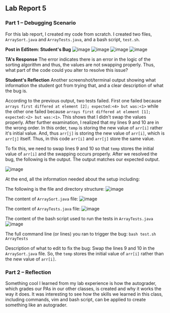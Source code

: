 ## Lab Report 5

### Part 1 – Debugging Scenario
For this lab report, I created my code from scratch. I created two files, `ArraySort.java` and `ArrayTests.java`, and a bash script, `test.sh`.

**Post in EdStem: Student's Bug**
![image](https://github.com/vinumaradana/cse15l-lab-reports/assets/127369782/d5b04e64-5beb-4c51-916a-9f21a3dd1bfc")
![image](https://github.com/vinumaradana/cse15l-lab-reports/assets/127369782/8210ce92-8e8c-402c-b6da-002ec35012af)
![image](https://github.com/vinumaradana/cse15l-lab-reports/assets/127369782/c305da42-3c9d-441d-9a38-1a8b2959cd44)
![image](https://github.com/vinumaradana/cse15l-lab-reports/assets/127369782/67acc6eb-6cf0-4032-b401-08ca7b7de9f1)

**TA's Response**
The error indicates there is an error in the logic of the sorting algorithm and thus, the values are not swapping properly. Thus, what part of the code could you alter to resolve this issue?

**Student's Reflection**
Another screenshot/terminal output showing what information the student got from trying that, and a clear description of what the bug is.

According to the previous output, two tests failed. First one failed because `arrays first differed at element [2]; expected:<4> but was:<1>` while the other one failed because `arrays first differed at element [1]; expected:<2> but was:<1>`. This shows that I didn't swap the values properly. After further examination, I realized that my lines 9 and 10 are in the wrong order. In this order, `temp` is storing the new value of `arr[i]` rather it's initial value. And, thus `arr[j]` is storing the new value of `arr[i]`, which is `arr[j]` itself. Thus, in this code `arr[i]` and `arr[j]` store the same value. 

To fix this, we need to swap lines 9 and 10 so that `temp` stores the initial value of `arr[i]` and the swapping occurs properly. After we resolved the bug, the following is the output. The output matches our expected output. 

![image](https://github.com/vinumaradana/cse15l-lab-reports/assets/127369782/99329e55-412f-4300-8889-c1e07aba0916)



At the end, all the information needed about the setup including:

The following is the file and directory structure:
![image](https://github.com/vinumaradana/cse15l-lab-reports/assets/127369782/f6126154-a78d-4087-9087-5ef32db50e47)

The content of `ArraySort.java` file: 
![image](https://github.com/vinumaradana/cse15l-lab-reports/assets/127369782/615def05-7eba-4bd4-a433-b10ff45a8054)

The content of `ArrayTests.java` file:
![image](https://github.com/vinumaradana/cse15l-lab-reports/assets/127369782/5b84ac13-e54b-45b9-89eb-a5f21b8ab3a0)

The content of the bash script used to run the tests in `ArrayTests.java` 
![image](https://github.com/vinumaradana/cse15l-lab-reports/assets/127369782/498743b5-f76e-454c-8a30-16e9546340b8)

The full command line (or lines) you ran to trigger the bug:
`bash test.sh ArrayTests`

Description of what to edit to fix the bug:
Swap the lines 9 and 10 in the `ArraySort.java` file. So, the `temp` stores the initial value of `arr[i]` rather than the new value of `arr[i]`.

### Part 2 – Reflection
Something cool I learned from my lab experience is how the autograder, which grades our PAs in our other classes, is created and why it works the way it does. It was interesting to see how the skills we learned in this class, including commands, vim and bash script, can be applied to create something like an autograder.
